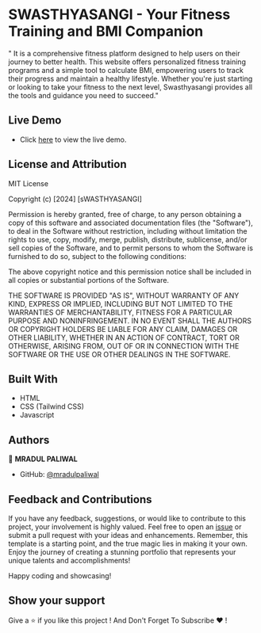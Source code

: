 # SWASTHYASANGI - Your Fitness Training and BMI Companion


" It  is a comprehensive fitness platform designed to help users on their journey to better health. This website offers personalized fitness training programs and a simple tool to calculate BMI, empowering users to track their progress and maintain a healthy lifestyle. Whether you're just starting or looking to take your fitness to the next level, Swasthyasangi provides all the tools and guidance you need to succeed."

## Live Demo

- Click [here](https://66f9a26fff441c67c3079fb5--swasthyasangi.netlify.app/) to view the live demo.

## License and Attribution

MIT License

Copyright (c) [2024] [sWASTHYASANGI]

Permission is hereby granted, free of charge, to any person obtaining a copy
of this software and associated documentation files (the "Software"), to deal
in the Software without restriction, including without limitation the rights
to use, copy, modify, merge, publish, distribute, sublicense, and/or sell
copies of the Software, and to permit persons to whom the Software is
furnished to do so, subject to the following conditions:

The above copyright notice and this permission notice shall be included in all
copies or substantial portions of the Software.

THE SOFTWARE IS PROVIDED "AS IS", WITHOUT WARRANTY OF ANY KIND, EXPRESS OR
IMPLIED, INCLUDING BUT NOT LIMITED TO THE WARRANTIES OF MERCHANTABILITY,
FITNESS FOR A PARTICULAR PURPOSE AND NONINFRINGEMENT. IN NO EVENT SHALL THE
AUTHORS OR COPYRIGHT HOLDERS BE LIABLE FOR ANY CLAIM, DAMAGES OR OTHER
LIABILITY, WHETHER IN AN ACTION OF CONTRACT, TORT OR OTHERWISE, ARISING FROM,
OUT OF OR IN CONNECTION WITH THE SOFTWARE OR THE USE OR OTHER DEALINGS IN THE
SOFTWARE.

## Built With

- HTML
- CSS (Tailwind CSS)
- Javascript

## Authors

👤 **MRADUL PALIWAL**

- GitHub: [@mradulpaliwal](https://github.com/mradulpaliwal)

## Feedback and Contributions

If you have any feedback, suggestions, or would like to contribute to this project, your involvement is highly valued. Feel free to open an [issue](../../issues/) or submit a pull request with your ideas and enhancements. Remember, this template is a starting point, and the true magic lies in making it your own. Enjoy the journey of creating a stunning portfolio that represents your unique talents and accomplishments!

Happy coding and showcasing!

## Show your support

Give a ⭐️ if you like this project !
And Don't Forget To Subscribe ❤️ !
